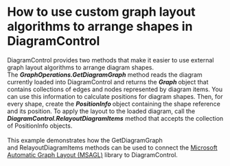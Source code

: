 # How to use custom graph layout algorithms to arrange shapes in DiagramControl


DiagramControl provides two methods that make it easier to use external graph layout algorithms to arrange diagram shapes. The <strong><em>GraphOperations.GetDiagramGraph</em></strong> method reads the diagram currently loaded into DiagramControl and returns the <strong><em>Graph </em></strong>object that contains collections of edges and nodes represented by diagram items. You can use this information to calculate positions for diagram shapes. Then, for every shape, create the <strong><em>PositionInfo</em> </strong>object containing the shape reference and its position. To apply the layout to the loaded diagram, call the <em><strong>DiagramControl.RelayoutDiagramItems</strong></em> method that accepts the collection of PositionInfo objects.<br><br>This example demonstrates how the GetDiagramGraph and RelayoutDiagramItems methods can be used to connect the <a href="https://github.com/Microsoft/automatic-graph-layout">Microsoft Automatic Graph Layout (MSAGL)</a> library to DiagramControl.

<br/>


